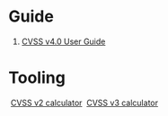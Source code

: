 
# Guide

1. [CVSS v4.0 User Guide](https://www.first.org/cvss/user-guide)
# Tooling

 [CVSS v2 calculator](https://nvd.nist.gov/vuln-metrics/cvss/v2-calculator)
 [CVSS v3 calculator](https://nvd.nist.gov/vuln-metrics/cvss/v3-calculator)